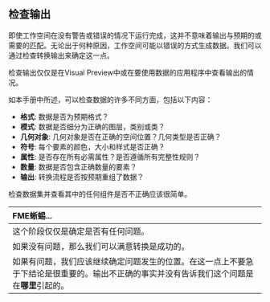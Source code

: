 ## 检查输出

即使工作空间在没有警告或错误的情况下运行完成，这并不意味着输出与预期的或需要的匹配。无论出于何种原因，工作空间可能以错误的方式生成数据。我们可以通过检查转换输出来确定这一点。

检查输出仅仅是在Visual Preview中或在要使用数据的应用程序中查看输出的情况。

如本手册中所述，可以检查数据的许多不同方面，包括以下内容：

* **格式**: 数据是否为预期格式？
* **模式**: 数据是否细分为正确的图层，类别或类？
* **几何对象**: 几何对象是否在正确的空间位置？几何类型是否正确？
* **符号**: 每个要素的颜色，大小和样式是否正确？
* **属性**: 是否存在所有必需属性？是否遵循所有完整性规则？
* **数量**: 数据是否包含正确数量的要素？
* **输出**: 转换流程是否按预期重组了数据？

检查数据集并查看其中的任何组件是否不正确应该很简单。

|  FME蜥蜴... |
| :--- |
|  这个阶段仅仅是确定是否有任何问题。  |
|  如果没有问题，那么我们可以满意转换是成功的。 |
|  如果有问题，我们应该继续确定问题发生的位置。在这一点上不要急于下结论是很重要的。输出不正确的事实并没有告诉我们这个问题是在**哪里**引起的。 |

